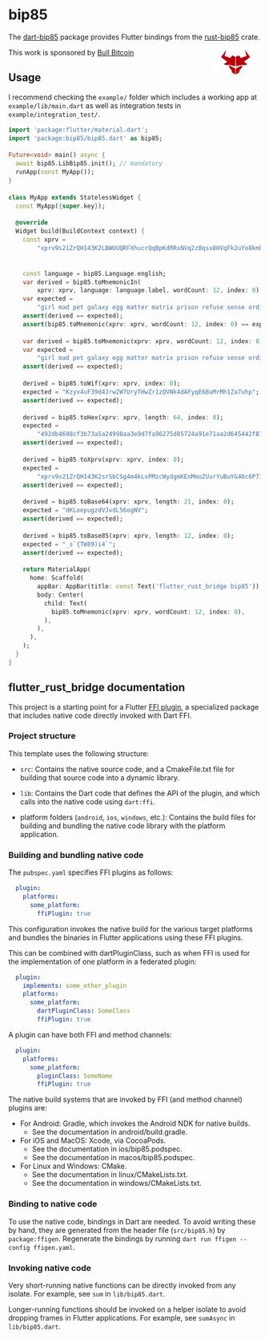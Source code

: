 # bip85

The [dart-bip85](https://github.com/ethicnology/rust-bip85/tree/master/bindings/dart-bip85) package provides Flutter bindings from the [rust-bip85](https://github.com/ethicnology/rust-bip85) crate.



This work is sponsored by [Bull Bitcoin](https://bullbitcoin.com) [<img 
    align="right"
    src="https://github.com/ethicnology/rust-bip85/blob/master/bindings/dart-bip85/bullbitcoin.png" 
    width=100
    title="Sponsor"
    alt="Sponsor"
/>](https://bullbitcoin.com)


## Usage

I recommend checking the `example/` folder which includes a working app at `example/lib/main.dart`  as well as integration tests in `example/integration_test/`.

```dart
import 'package:flutter/material.dart';
import 'package:bip85/bip85.dart' as bip85;

Future<void> main() async {
  await bip85.LibBip85.init(); // mandatory
  runApp(const MyApp());
}

class MyApp extends StatelessWidget {
  const MyApp({super.key});

  @override
  Widget build(BuildContext context) {
    const xprv =
        "xprv9s21ZrQH143K2LBWUUQRFXhucrQqBpKdRRxNVq2zBqsx8HVqFk2uYo8kmbaLLHRdqtQpUm98uKfu3vca1LqdGhUtyoFnCNkfmXRyPXLjbKb";


    const language = bip85.Language.english;
    var derived = bip85.toMnemonicIn(
        xprv: xprv, language: language.label, wordCount: 12, index: 0);
    var expected =
        "girl mad pet galaxy egg matter matrix prison refuse sense ordinary nose";
    assert(derived == expected);
    assert(bip85.toMnemonic(xprv: xprv, wordCount: 12, index: 0) == expected);

    var derived = bip85.toMnemonic(xprv: xprv, wordCount: 12, index: 0);
    var expected =
        "girl mad pet galaxy egg matter matrix prison refuse sense ordinary nose";
    assert(derived == expected);

    derived = bip85.toWif(xprv: xprv, index: 0);
    expected = "Kzyv4uF39d4Jrw2W7UryTHwZr1zQVNk4dAFyqE6BuMrMh1Za7uhp";
    assert(derived == expected);

    derived = bip85.toHex(xprv: xprv, length: 64, index: 0);
    expected =
        "492db4698cf3b73a5a24998aa3e9d7fa96275d85724a91e71aa2d645442f878555d078fd1f1f67e368976f04137b1f7a0d19232136ca50c44614af72b5582a5c";
    assert(derived == expected);

    derived = bip85.toXprv(xprv: xprv, index: 0);
    expected =
        "xprv9s21ZrQH143K2srSbCSg4m4kLvPMzcWydgmKEnMmoZUurYuBuYG46c6P71UGXMzmriLzCCBvKQWBUv3vPB3m1SATMhp3uEjXHJ42jFg7myX";
    assert(derived == expected);

    derived = bip85.toBase64(xprv: xprv, length: 21, index: 0);
    expected = "dKLoepugzdVJvdL56ogNV";
    assert(derived == expected);

    derived = bip85.toBase85(xprv: xprv, length: 12, index: 0);
    expected = "_s`{TW89)i4`";
    assert(derived == expected);

    return MaterialApp(
      home: Scaffold(
        appBar: AppBar(title: const Text('flutter_rust_bridge bip85')),
        body: Center(
          child: Text(
            bip85.toMnemonic(xprv: xprv, wordCount: 12, index: 0),
          ),
        ),
      ),
    );
  }
}
```


## flutter_rust_bridge documentation

This project is a starting point for a Flutter
[FFI plugin](https://flutter.dev/to/ffi-package),
a specialized package that includes native code directly invoked with Dart FFI.

### Project structure

This template uses the following structure:

* `src`: Contains the native source code, and a CmakeFile.txt file for building
  that source code into a dynamic library.

* `lib`: Contains the Dart code that defines the API of the plugin, and which
  calls into the native code using `dart:ffi`.

* platform folders (`android`, `ios`, `windows`, etc.): Contains the build files
  for building and bundling the native code library with the platform application.

### Building and bundling native code

The `pubspec.yaml` specifies FFI plugins as follows:

```yaml
  plugin:
    platforms:
      some_platform:
        ffiPlugin: true
```

This configuration invokes the native build for the various target platforms
and bundles the binaries in Flutter applications using these FFI plugins.

This can be combined with dartPluginClass, such as when FFI is used for the
implementation of one platform in a federated plugin:

```yaml
  plugin:
    implements: some_other_plugin
    platforms:
      some_platform:
        dartPluginClass: SomeClass
        ffiPlugin: true
```

A plugin can have both FFI and method channels:

```yaml
  plugin:
    platforms:
      some_platform:
        pluginClass: SomeName
        ffiPlugin: true
```

The native build systems that are invoked by FFI (and method channel) plugins are:

* For Android: Gradle, which invokes the Android NDK for native builds.
  * See the documentation in android/build.gradle.
* For iOS and MacOS: Xcode, via CocoaPods.
  * See the documentation in ios/bip85.podspec.
  * See the documentation in macos/bip85.podspec.
* For Linux and Windows: CMake.
  * See the documentation in linux/CMakeLists.txt.
  * See the documentation in windows/CMakeLists.txt.

### Binding to native code

To use the native code, bindings in Dart are needed.
To avoid writing these by hand, they are generated from the header file
(`src/bip85.h`) by `package:ffigen`.
Regenerate the bindings by running `dart run ffigen --config ffigen.yaml`.

### Invoking native code

Very short-running native functions can be directly invoked from any isolate.
For example, see `sum` in `lib/bip85.dart`.

Longer-running functions should be invoked on a helper isolate to avoid
dropping frames in Flutter applications.
For example, see `sumAsync` in `lib/bip85.dart`.

